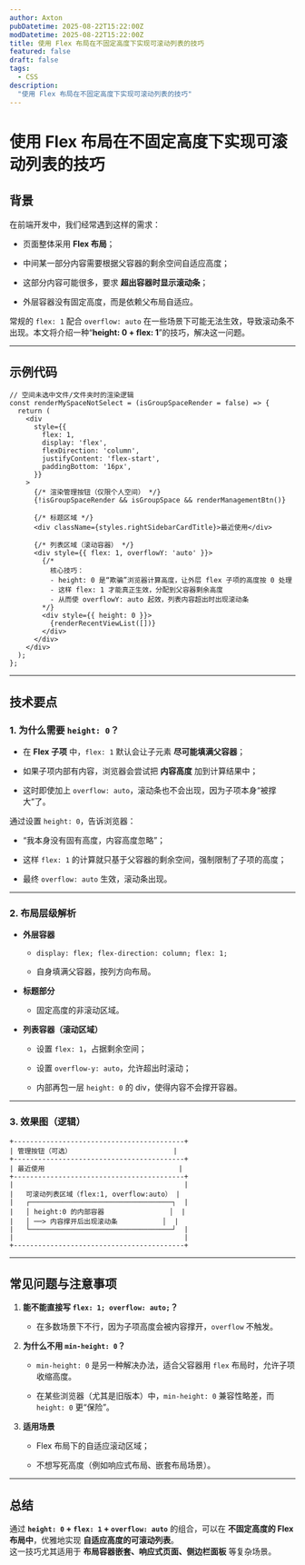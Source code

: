 ```yaml
---
author: Axton
pubDatetime: 2025-08-22T15:22:00Z
modDatetime: 2025-08-22T15:22:00Z
title: 使用 Flex 布局在不固定高度下实现可滚动列表的技巧
featured: false
draft: false
tags:
  - CSS
description:
  "使用 Flex 布局在不固定高度下实现可滚动列表的技巧"
---
```


# 使用 Flex 布局在不固定高度下实现可滚动列表的技巧

## 背景

在前端开发中，我们经常遇到这样的需求：

- 页面整体采用 **Flex 布局**；
    
- 中间某一部分内容需要根据父容器的剩余空间自适应高度；
    
- 这部分内容可能很多，要求 **超出容器时显示滚动条**；
    
- 外层容器没有固定高度，而是依赖父布局自适应。
    

常规的 `flex: 1` 配合 `overflow: auto` 在一些场景下可能无法生效，导致滚动条不出现。本文将介绍一种“**height: 0 + flex: 1**”的技巧，解决这一问题。

---

## 示例代码

```tsx
// 空间未选中文件/文件夹时的渲染逻辑
const renderMySpaceNotSelect = (isGroupSpaceRender = false) => {
  return (
    <div
      style={{
        flex: 1,
        display: 'flex',
        flexDirection: 'column',
        justifyContent: 'flex-start',
        paddingBottom: '16px',
      }}
    >
      {/* 渲染管理按钮（仅限个人空间） */}
      {!isGroupSpaceRender && isGroupSpace && renderManagementBtn()}

      {/* 标题区域 */}
      <div className={styles.rightSidebarCardTitle}>最近使用</div>

      {/* 列表区域（滚动容器） */}
      <div style={{ flex: 1, overflowY: 'auto' }}>
        {/* 
          核心技巧：
          - height: 0 是“欺骗”浏览器计算高度，让外层 flex 子项的高度按 0 处理
          - 这样 flex: 1 才能真正生效，分配到父容器剩余高度
          - 从而使 overflowY: auto 起效，列表内容超出时出现滚动条
        */}
        <div style={{ height: 0 }}>
          {renderRecentViewList([])}
        </div>
      </div>
    </div>
  );
};
```

---

## 技术要点

### 1. 为什么需要 `height: 0`？

- 在 **Flex 子项** 中，`flex: 1` 默认会让子元素 **尽可能填满父容器**；
    
- 如果子项内部有内容，浏览器会尝试把 **内容高度** 加到计算结果中；
    
- 这时即使加上 `overflow: auto`，滚动条也不会出现，因为子项本身“被撑大”了。
    

通过设置 `height: 0`，告诉浏览器：

- “我本身没有固有高度，内容高度忽略”；
    
- 这样 `flex: 1` 的计算就只基于父容器的剩余空间，强制限制了子项的高度；
    
- 最终 `overflow: auto` 生效，滚动条出现。
    

---

### 2. 布局层级解析

- **外层容器**
    
    - `display: flex; flex-direction: column; flex: 1;`
        
    - 自身填满父容器，按列方向布局。
        
- **标题部分**
    
    - 固定高度的非滚动区域。
        
- **列表容器（滚动区域）**
    
    - 设置 `flex: 1`，占据剩余空间；
        
    - 设置 `overflow-y: auto`，允许超出时滚动；
        
    - 内部再包一层 `height: 0` 的 div，使得内容不会撑开容器。
        

---

### 3. 效果图（逻辑）

```
+------------------------------------------+
| 管理按钮（可选）                         |
+------------------------------------------+
| 最近使用                                 |
+------------------------------------------+
|                                          |
|   可滚动列表区域（flex:1, overflow:auto） |
|   ┌───────────────────────────────────┐  |
|   │ height:0 的内部容器                │  |
|   │ ──> 内容撑开后出现滚动条           │  |
|   └───────────────────────────────────┘  |
|                                          |
+------------------------------------------+
```

---

## 常见问题与注意事项

1. **能不能直接写 `flex: 1; overflow: auto;`？**
    
    - 在多数场景下不行，因为子项高度会被内容撑开，`overflow` 不触发。
        
2. **为什么不用 `min-height: 0`？**
    
    - `min-height: 0` 是另一种解决办法，适合父容器用 `flex` 布局时，允许子项收缩高度。
        
    - 在某些浏览器（尤其是旧版本）中，`min-height: 0` 兼容性略差，而 `height: 0` 更“保险”。
        
3. **适用场景**
    
    - Flex 布局下的自适应滚动区域；
        
    - 不想写死高度（例如响应式布局、嵌套布局场景）。
        

---

## 总结

通过 **`height: 0` + `flex: 1` + `overflow: auto`** 的组合，可以在 **不固定高度的 Flex 布局中**，优雅地实现 **自适应高度的可滚动列表**。  
这一技巧尤其适用于 **布局容器嵌套、响应式页面、侧边栏面板** 等复杂场景。